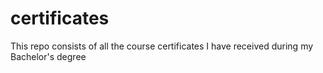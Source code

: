 # certificates
This repo consists of all the course certificates I have received during my Bachelor's degree
